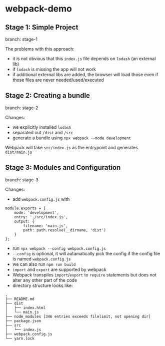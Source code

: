 # webpack-demo

## Stage 1: Simple Project

branch: stage-1

The problems with this approach:

-   it is not obvious that this `index.js` file depends on `lodash` (an external lib)
-   if `lodash` is missing the app will not work
-   if additional external libs are added, the browser will load those even if those files are
    never needed/used/executed

## Stage 2: Creating a bundle

branch: stage-2

Changes:

-   we explicitly installed `lodash`
-   separated out `/dist` and `/src`
-   generate a bundle using `npx webpack --mode development`

Webpack will take `src/index.js` as the entrypoint and generates `dist/main.js`

## Stage 3: Modules and Configuration

branch: stage-3

Changes:

-   add `webpack.config.js` with

```
module.exports = {
    mode: 'development',
    entry: './src/index.js',
    output: {
        filename: 'main.js',
        path: path.resolve(__dirname, 'dist')
    }
};
```

-   run `npx webpack --config webpack.config.js`
-   `--config` is optional, it will autamatically pick the config if the config file is named `webpack.config.js`
-   we can also run `npm run build`
-   `import` and `export` are supported by webpack
-   Webpack transpiles `import`/`export` to `require` statements but does not alter any other part of the code
-   directory structure looks like:

```
.
├── README.md
├── dist
│   ├── index.html
│   └── main.js
├── node_modules [346 entries exceeds filelimit, not opening dir]
├── package.json
├── src
│   └── index.js
├── webpack.config.js
└── yarn.lock
```
